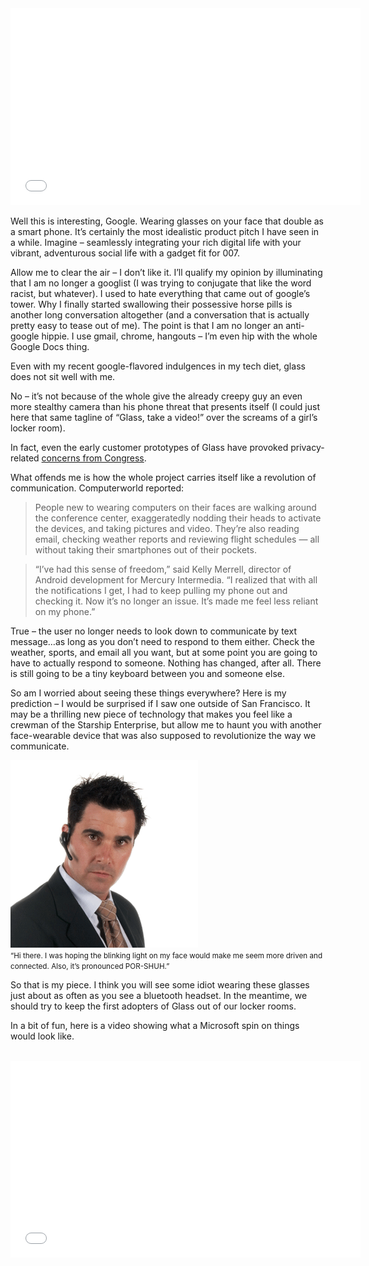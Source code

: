 <!--Computers on our Face | Blog by Alex Recker-->
<!--Official Promotional video for Google Glass, released this past February. Well this is interesting, Google.-->
<!--/face-computers-->
<!--Computers on our Face-->

<iframe width="560" height="315" src="//www.youtube.com/embed/v1uyQZNg2vE" frameborder="0" allowfullscreen></iframe>

<br>

Well this is interesting, Google.  Wearing glasses on your face that double as a smart phone.  It’s certainly the most idealistic product pitch I have seen in a while.  Imagine – seamlessly integrating your rich digital life with your vibrant, adventurous social life with a gadget fit for 007.

Allow me to clear the air – I don’t like it.  I’ll qualify my opinion by illuminating that I am no longer a googlist (I was trying to conjugate that like the word racist, but whatever).  I used to hate everything that came out of google’s tower.  Why I finally started swallowing their possessive horse pills is another long conversation altogether (and a conversation that is actually pretty easy to tease out of me).  The point is that I am no longer an anti-google hippie.  I use gmail, chrome, hangouts – I’m even hip with the whole Google Docs thing.

Even with my recent google-flavored indulgences in my tech diet, glass does not sit well with me.

No – it’s not because of the whole give the already creepy guy an even more stealthy camera than his phone threat that presents itself (I could just here that same tagline of “Glass, take a video!” over the screams of a girl’s locker room).

In fact, even the early customer prototypes of Glass have provoked privacy-related [concerns from Congress](http://www.fastcompany.com/3009432/tech-forecast/tracking-the-ban-on-google-glass).

What offends me is how the whole project carries itself like a revolution of communication.  Computerworld reported:

> People new to wearing computers on their faces are walking around the conference center, exaggeratedly nodding their heads to activate the devices, and taking pictures and video. They’re also reading email, checking weather reports and reviewing flight schedules — all without taking their smartphones out of their pockets.

> “I’ve had this sense of freedom,” said Kelly Merrell, director of Android development for Mercury Intermedia. “I realized that with all the notifications I get, I had to keep pulling my phone out and checking it. Now it’s no longer an issue. It’s made me feel less reliant on my phone.”

True – the user no longer needs to look down to communicate by text message…as long as you don’t need to respond to them either.  Check the weather, sports, and email all you want, but at some point you are going to have to actually respond to someone.  Nothing has changed, after all.  There is still going to be a tiny keyboard between you and someone else.

So am I worried about seeing these things everywhere?  Here is my prediction – I would be surprised if I saw one outside of San Francisco.  It may be a thrilling new piece of technology that makes you feel like a crewman of the Starship Enterprise, but allow me to haunt you with another face-wearable device that was also supposed to revolutionize the way we communicate.

<div class="row">
    <div class="col-centered col-lg-6">
        <div class="thumbnail">
            <img src="/static/img/bluetoothguy.gif">
            <div class="caption">
                <small> “Hi there.  I was hoping the blinking light on my face would make me seem more driven and connected.  Also, it’s pronounced POR-SHUH.”</small>
            </div>
        </div>
    </div>
</div>

So that is my piece.  I think you will see some idiot wearing these glasses just about as often as you see a bluetooth headset.  In the meantime, we should try to keep the first adopters of Glass out of our locker rooms.

In a bit of fun, here is a video showing what a Microsoft spin on things would look like.

<br>
<iframe width="560" height="315" src="//www.youtube.com/embed/UGQkB_21heU" frameborder="0" allowfullscreen></iframe>